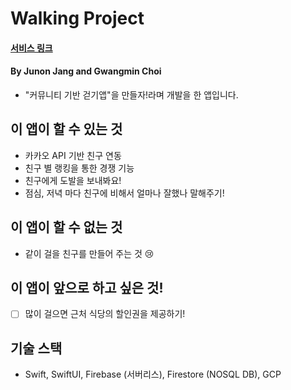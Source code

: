 # Walking Project

#### [서비스 링크](https://apps.apple.com/us/app/walking-project/id6448897871)

#### By Junon Jang and Gwangmin Choi

- "커뮤니티 기반 걷기앱"을 만들자!라며 개발을 한 앱입니다.

## 이 앱이 할 수 있는 것
- 카카오 API 기반 친구 연동
- 친구 별 랭킹을 통한 경쟁 기능
- 친구에게 도발을 보내봐요!
- 점심, 저녁 마다 친구에 비해서 얼마나 잘했나 말해주기!

## 이 앱이 할 수 없는 것
- 같이 걸을 친구를 만들어 주는 것 😢

## 이 앱이 앞으로 하고 싶은 것!
- [ ] 많이 걸으면 근처 식당의 할인권을 제공하기!

## 기술 스택
- Swift, SwiftUI, Firebase (서버리스), Firestore (NOSQL DB), GCP
